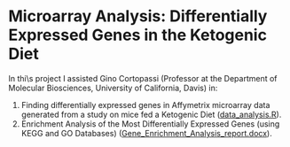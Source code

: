 # Microarray Analysis: Differentially Expressed Genes in the Ketogenic Diet 
In thi\s project I assisted Gino Cortopassi (Professor at the Department of Molecular Biosciences, University of California, Davis) in: 
1. Finding differentially expressed genes in Affymetrix microarray data generated from a study on mice fed a Ketogenic Diet ([data_analysis.R](https://github.com/FawziYassine/microarray_keto_R_project/blob/master/data_analysis.R)).
2. Enrichment Analysis of the Most Differentially Expressed Genes
(using KEGG and GO Databases) ([Gene_Enrichment_Analysis_report.docx](https://github.com/FawziYassine/microarray_keto_R_project/blob/master/Gene_Enrichment_Analysis_report.docx)).
